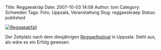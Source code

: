 Title: Reggaeskräp
Date: 2007-10-03 14:08
Author: tom
Category: Schweden
Tags: Foto, Uppsala, Veranstaltung
Slug: reggaeskraep
Status: published

[![Reggaeabfall](http://www.fiket.de/pic/reggaeskrap_s.jpg "Reggaeabfall")](http://www.fiket.de/pic/reggaeskrap_l.jpg)

Der Zeltplatz nach dem diesjährigen
[Reggaefestival](http://www.uppsalareggaefestival.se/) in Uppsala. Sieht
aus, als wäre es ein Erfolg gewesen.

